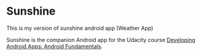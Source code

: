 Sunshine
========

This is my version of sunshine android app (Weather App)

Sunshine is the companion Android app for the Udacity course [Developing Android Apps: Android Fundamentals](https://www.udacity.com/course/ud853).


